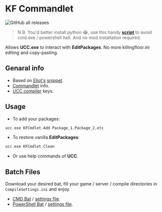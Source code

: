 # KF Commandlet

![GitHub all releases](https://img.shields.io/github/downloads/InsultingPros/KFCmdlet/total)

> N.B. You'd better install python 😂, use this handy [**script**](https://github.com/InsultingPros/KFCompileTool) to avoid cmd.exe / powershell hell. And no mod installation required.

Allows **UCC.exe** to interact with **EditPackages**. No more killingfloor.ini editing and copy-pasting.

## Genaral info

* Based on [Eliot's](https://github.com/EliotVU) [snippet](https://wiki.beyondunreal.com/User:Eliot/EditPackagesCommandlet).
* [Commandlet](https://wiki.beyondunreal.com/Legacy:Commandlet) info.
* [UCC compiler](https://wiki.beyondunreal.com/Legacy:Compiling_With_UCC) keys.

## Usage

* To add your packages:

```cpp
ucc.exe KFCmdlet.Add Package_1,Package_2,etc
```

* To restore vanilla **EditPackages**:

```cpp
ucc.exe KFCmdlet.Clean
```

* Or use help commands of **UCC**.

## Batch Files

Download your desired bat, fill your game / server / compile directories in `CompileSettings.ini` and enjoy.

* [CMD Bat](Batch_CMD/compile.bat) / [settings file](Batch_CMD/CompileSettings.ini).
* [PowerShell Bat](Batch_PowerShell/Compile.ps1) / [settings file](Batch_PowerShell//CompileSettings.ini).
